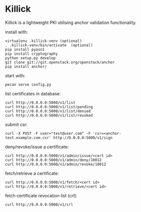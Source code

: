 Killick
=======

Killick is a lightweight PKI utilising anchor validation functionality.

install with:

    virtualenv .killick-venv (optional)
    . .killick-venv/bin/activate  (optional)
    pip install pyasn1
    pip install cryptography
    python setup.py develop
    git clone git://git.openstack.org/openstack/anchor
    pip install anchor/

start with:

    pecan serve config.py


list certificates in database:

    curl http://0.0.0.0:5000/v1/list
    curl http://0.0.0.0:5000/v1/list/pending
    curl http://0.0.0.0:5000/v1/list/denied
    curl http://0.0.0.0:5000/v1/list/revoked


submit csr:

    curl -X POST -F user="test@user.com" -F 'csr=<anchor-test.example.com.csr' http://0.0.0.0:5000/v1/sign

deny/revoke/issue a certificate:

    curl http://0.0.0.0:5000/v1/admin/issue/<cert id>
    curl http://0.0.0.0:5000/v1/admin/deny/10012
    curl http://0.0.0.0:5000/v1/admin/revoke/10012

fetch/retrieve a certificate:

    curl http://0.0.0.0:5000/v1/fetch/<cert id>
    curl http://0.0.0.0:5000/v1/retrieve/<cert id>

fetch certificate revocation list (crl):

    curl http://0.0.0.0:5000/v1/crl
